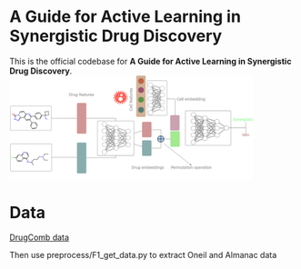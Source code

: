 # A Guide for Active Learning in Synergistic Drug Discovery

This is the official codebase for **A Guide for Active Learning in Synergistic Drug Discovery**.
<img src="images/model.png" width=85% height=85%/> 

# Data

[DrugComb data](https://drugcomb.org/download/)

Then use preprocess/F1_get_data.py to extract Oneil and Almanac data 

